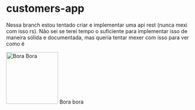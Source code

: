 # customers-app

Nessa branch estou tentado criar e implementar uma api rest (nunca mexi com isso rs).
Não sei se terei tempo o suficiente para implementar isso de maneira sólida e documentada, mas queria tentar mexer com isso para ver como é

  <img src="https://media.tenor.com/stmRA2CsDPgAAAAd/gon-hx-h.gif" alt="Bora Bora" width="140" height="140">
  <span>Bora bora</span>
